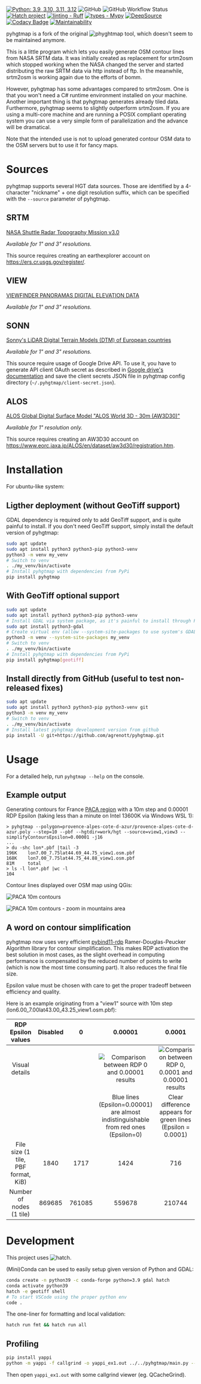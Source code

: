 [![Python: 3.9, 3.10, 3.11, 3.12](https://img.shields.io/badge/python-3.8%20%7C%203.9%20%7C%203.10%20%7C%203.11%20%7C%203.12-blue)](https://www.python.org)
![GitHub](https://img.shields.io/github/license/agrenott/pyhgtmap)
![GitHub Workflow Status](https://img.shields.io/github/actions/workflow/status/agrenott/pyhgtmap/pythonpackage.yaml)
[![Hatch project](https://img.shields.io/badge/%F0%9F%A5%9A-Hatch-4051b5.svg)](https://github.com/pypa/hatch)
[![linting - Ruff](https://img.shields.io/endpoint?url=https://raw.githubusercontent.com/charliermarsh/ruff/main/assets/badge/v0.json)](https://github.com/charliermarsh/ruff)
[![types - Mypy](https://img.shields.io/badge/types-Mypy-blue.svg)](https://github.com/python/mypy)
[![DeepSource](https://deepsource.io/gh/agrenott/pyhgtmap.svg/?label=active+issues&show_trend=true&token=2WJPDv60DJYqaFeVT85eTdGE)](https://deepsource.io/gh/agrenott/pyhgtmap/?ref=repository-badge)
[![Codacy Badge](https://app.codacy.com/project/badge/Grade/1251b91e12da4329bd09856d526c91b3)](https://app.codacy.com/gh/agrenott/pyhgtmap/dashboard?utm_source=gh&utm_medium=referral&utm_content=&utm_campaign=Badge_grade)
[![Maintainability](https://api.codeclimate.com/v1/badges/96551164b79ce7e76500/maintainability)](https://codeclimate.com/github/agrenott/pyhgtmap/maintainability)

pyhgtmap is a fork of the original ![phyghtmap](http://katze.tfiu.de/projects/phyghtmap/) tool,
which doesn't seem to be maintained anymore.

This is a little program which lets you easily generate OSM contour lines from
NASA SRTM data.  It was initially created as replacement for srtm2osm which
stopped working when the NASA changed the server and started distributing the
raw SRTM data via http instead of ftp.  In the meanwhile, srtm2osm is working
again due to the efforts of bomm.

However, pyhgtmap has some advantages compared to srtm2osm.  One is that you
won't need a C# runtime environment installed on your machine.  Another
important thing is that pyhgtmap generates already tiled data.  Furthermore,
pyhgtmap seems to slightly outperform srtm2osm.  If you are using a multi-core
machine and are running a POSIX compliant operating system you can use a very
simple form of parallelization and the advance will be dramatical.

Note that the intended use is not to upload generated contour OSM data to the
OSM servers but to use it for fancy maps.

# Sources

pyhgtmap supports several HGT data sources. Those are identified by a 4-character "nickname" + one digit resolution suffix, which can be specified with the `--source` parameter of pyhgtmap.

## SRTM

[NASA Shuttle Radar Topography Mission v3.0](https://www.earthdata.nasa.gov/news/nasa-shuttle-radar-topography-mission-srtm-version-3-0-global-1-arc-second-data-released-over-asia-and-australia)

*Available for 1" and 3" resolutions.*

This source requires creating an earthexplorer account on https://ers.cr.usgs.gov/register/.

## VIEW

[VIEWFINDER PANORAMAS DIGITAL ELEVATION DATA](http://viewfinderpanoramas.org/dem3.html)

*Available for 1" and 3" resolutions.*

## SONN

[Sonny's LiDAR Digital Terrain Models (DTM) of European countries](https://sonny.4lima.de/)

*Available for 1" and 3" resolutions.*

This source require usage of Google Drive API. To use it, you have to generate API client OAuth secret as described in [Google drive's documentation](https://developers.google.com/drive/api/quickstart/python?hl=en#set_up_your_environment) and save the client secrets JSON file in pyhgtmap config directory (`~/.pyhgtmap/client-secret.json`).

## ALOS

[ALOS Global Digital Surface Model "ALOS World 3D - 30m (AW3D30)"](https://www.eorc.jaxa.jp/ALOS/en/dataset/aw3d30/aw3d30_e.htm)

*Available for 1" resolution only.*

This source requires creating an AW3D30 account on https://www.eorc.jaxa.jp/ALOS/en/dataset/aw3d30/registration.htm.

# Installation

For ubuntu-like system:

## Ligther deployment (without GeoTiff support)

GDAL dependency is required only to add GeoTiff support, and is quite painful to install.
If you don't need GeoTiff support, simply install the default version of pyhgtmap:

```bash
sudo apt update
sudo apt install python3 python3-pip python3-venv
python3 -m venv my_venv
# Switch to venv
. ./my_venv/bin/activate
# Install pyhgtmap with dependencies from PyPi
pip install pyhgtmap
```

## With GeoTiff optional support

```bash
sudo apt update
sudo apt install python3 python3-pip python3-venv
# Install GDAL via system package, as it's painful to install through PIP
sudo apt install python3-gdal 
# Create virtual env (allow --system-site-packages to use system's GDAL)
python3 -m venv --system-site-packages my_venv
# Switch to venv
. ./my_venv/bin/activate
# Install pyhgtmap with dependencies from PyPi
pip install pyhgtmap[geotiff]
```

## Install directly from GitHub (useful to test non-released fixes)

```bash
sudo apt update
sudo apt install python3 python3-pip python3-venv git
python3 -m venv my_venv
# Switch to venv
. ./my_venv/bin/activate
# Install latest pyhgtmap development version from github
pip install -U git+https://github.com/agrenott/pyhgtmap.git
```

# Usage

For a detailed help, run `pyhgtmap --help` on the console.

## Example output

Generating contours for France [PACA region](https://download.geofabrik.de/europe/france/provence-alpes-cote-d-azur.html) with a 10m step and 0.00001 RDP Epsilon (taking less than a minute on Intel 13600K via Windows WSL 1):

```
> pyhgtmap --polygon=provence-alpes-cote-d-azur/provence-alpes-cote-d-azur.poly --step=10 --pbf --hgtdir=work/hgt --source=view1,view3 --simplifyContoursEpsilon=0.00001 -j16
...
> du -shc lon*.pbf |tail -3
196K    lon7.00_7.75lat44.69_44.75_view1.osm.pbf
168K    lon7.00_7.75lat44.75_44.88_view1.osm.pbf
81M     total
> ls -l lon*.pbf |wc -l
104
```

Contour lines displayed over OSM map using QGis:

![PACA 10m contours](doc/pyhgtmap_FRA_PACA.jpg)

![PACA 10m contours - zoom in mountains area](doc/pyhgtmap_FRA_PACA_zoom.jpg)

## A word on contour simplification

pyhgtmap now uses very efficient [pybind11-rdp](https://github.com/cubao/pybind11-rdp) Ramer-Douglas-Peucker Algorithm library for contour simplification. This makes RDP activation the best solution in most cases, as the slight overhead in computing performance is compensated by the reduced number of points to write (which is now the most time consuming part). It also reduces the final file size.

Epsilon value must be chosen with care to get the proper tradeoff between efficiency and quality.

Here is an example originating from a "view1" source with 10m step (lon6.00_7.00lat43.00_43.25_view1.osm.pbf):

|         RDP Epsilon values          | Disabled |   0    |                                       0.00001                                       |                                      0.0001                                       |
| :---------------------------------: | :------: | :----: | :---------------------------------------------------------------------------------: | :-------------------------------------------------------------------------------: |
|           Visual details            |          |        |        ![Comparison between RDP 0 and 0.00001 results](doc/rdp_0_00001.png)         | ![Comparison between RDP 0, 0.0001 and 0.00001 results](doc/rdp_0_0001_00001.png) |
|                                     |          |        | Blue lines (Epsilon=0.00001) are almost indistinguishable from red ones (Epsilon=0) |            Clear difference appears for green lines (Epsilon = 0.0001)            |
| File size (1 tile, PBF format, KiB) |   1840   |  1717  |                                        1424                                         |                                        716                                        |
|      Number of nodes (1 tile)       |  869685  | 761085 |                                       559678                                        |                                      210744                                       |

# Development

This project uses ![hatch](https://hatch.pypa.io/latest/).

(Mini)Conda can be used to easily setup given version of Python and GDAL:
```bash
conda create -n python39 -c conda-forge python=3.9 gdal hatch
conda activate python39
hatch -e geotiff shell
# To start VSCode using the proper python env
code .
```
The one-liner for formatting and local validation:
```bash
hatch run fmt && hatch run all
```

## Profiling

```bash
pip install yappi
python -m yappi -f callgrind -o yappi_ex1.out ../../pyhgtmap/main.py --pbf --log=DEBUG N43E006.hgt
```

Then open `yappi_ex1.out` with some callgrind viewer (eg. QCacheGrind).
